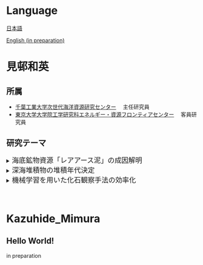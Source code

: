 # Language
[日本語](#見邨和英)

[English (in preparation)](#Kazuhide_Mimura)

# 見邨和英
## 所属
- [千葉工業大学次世代海洋資源研究センター](https://www.it-chiba.ac.jp/orceng/)
　主任研究員
- [東京大学大学院工学研究科エネルギー・資源フロンティアセンター](http://www.frcer.t.u-tokyo.ac.jp/)
　客員研究員

## 研究テーマ
<details><summary><span style="font-size: 130%">
海底鉱物資源「レアアース泥」の成因解明
</span></summary><div>

レアアースは，風力発電や電気自動車など最先端産業に不可欠な元素群ですが，その世界的な供給は寡占状態にあることが問題視されています．
このような背景から，レアアースに富む海底の泥「**レアアース泥**」が新しい海底鉱物資源として注目を集めています．
広大な海洋底から重点的に探査すべき「有望海域」を明らかにするためには，レアアースに富む深海堆積物がどのような環境下で生成するのかを明らかにすることが重要です（次へ）．
</div></details>

<details><summary><span style="font-size: 130%">
深海堆積物の堆積年代決定
</span></summary><div>

海底の堆積物が「いつ」できたのかを明らかにすることは，堆積物の生成した環境を明らかにするうえで非常に重要です．
しかし，レアアース泥の堆積学上の分類である「遠洋性粘土」は，海底堆積物の年代決定に一般的に用いられる放散虫や有孔虫などの化石を含まないため，年代決定が非常に困難であると考えられてきました．
そこで，魚類の歯の化石「イクチオリス」を用いて堆積年代を制約することを研究しています（次へ）．さらに，堆積物中にごくわずかに含まれる元素「オスミウム」の同位体比を調べることで，より高精度な堆積年代を得ることを目指しています．
</div></details>

<details><summary><span style="font-size: 130%"> 
機械学習を用いた化石観察手法の効率化
</span></summary><div>

化石の観察は古くから（イクチオリスは 1970 年代から）行われてきましたが，**様々な粒子から対象の化石だけを探し出し**，**その化石の形状や内部の構造に基づいて化石種を鑑定する**という作業に膨大な手間がかかることが，効率的に研究を進める大きな課題となってきました．
そこで，画像中から物体の位置とクラスを推定する「物体検出」という手法を用いて，顕微鏡画像から化石を自動で抽出する研究をしています．
</div></details>

<br />
<br />

# Kazuhide_Mimura
## Hello World!
in preparation
